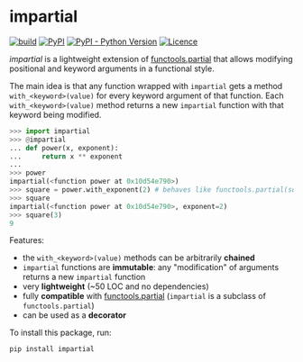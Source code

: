 # impartial

[![build](https://github.com/georg-wolflein/impartial/workflows/build/badge.svg)](https://github.com/georg-wolflein/impartial/actions?query=workflow%3Abuild)
[![PyPI](https://img.shields.io/pypi/v/impartial)](https://pypi.org/project/impartial)
[![PyPI - Python Version](https://img.shields.io/pypi/pyversions/impartial)](https://pypi.org/project/impartial)
[![Licence](https://img.shields.io/github/license/georg-wolflein/impartial)](https://github.com/georg-wolflein/impartial/blob/master/LICENSE)

_impartial_ is a lightweight extension of [functools.partial](https://docs.python.org/3/library/functools.html#functools.partial) that allows modifying positional and keyword arguments in a functional style.

The main idea is that any function wrapped with `impartial` gets a method `with_<keyword>(value)` for every keyword argument of that function.
Each `with_<keyword>(value)` method returns a new `impartial` function with that keyword being modified.

```python
>>> import impartial
>>> @impartial
... def power(x, exponent):
...     return x ** exponent
...
>>> power
impartial(<function power at 0x10d54e790>)
>>> square = power.with_exponent(2) # behaves like functools.partial(square, exponent=2)
>>> square
impartial(<function power at 0x10d54e790>, exponent=2)
>>> square(3)
9
```

Features:

- the `with_<keyword>(value)` methods can be arbitrarily **chained**
- `impartial` functions are **immutable**: any "modification" of arguments returns a new `impartial` function
- very **lightweight** (~50 LOC and no dependencies)
- fully **compatible** with [functools.partial](https://docs.python.org/3/library/functools.html#functools.partial) (`impartial` is a subclass of `functools.partial`)
- can be used as a **decorator**

To install this package, run:

```
pip install impartial
```
